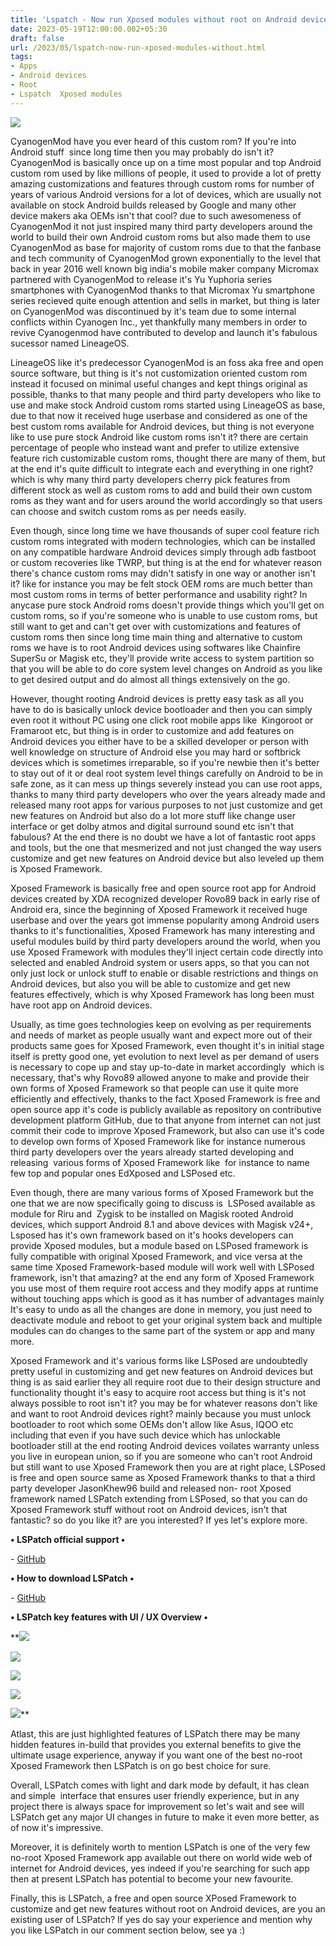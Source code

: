 ```yaml
---
title: 'Lspatch - Now run Xposed modules without root on Android devices. '
date: 2023-05-19T12:00:00.002+05:30
draft: false
url: /2023/05/lspatch-now-run-xposed-modules-without.html
tags: 
- Apps
- Android devices
- Root
- Lspatch  Xposed modules
---
```


 [![](https://blogger.googleusercontent.com/img/a/AVvXsEgvYORPtE0rYT-c6q6omxRx6ozGcSz9x0Yrxiap39ERxthJddpMTIbFysIUD-kPRAgAmNEGhpoeRM2EKLx7j37OtyGZMcF8JqyMUuJmkoUsroQdIICmAQ77xlelT20SvW9Pmx0bVjKGFOecw2cePJnbbxro570JieTAAcyM7swONMNbmgzcWGgasQ85L3g6)](https://blogger.googleusercontent.com/img/a/AVvXsEgvYORPtE0rYT-c6q6omxRx6ozGcSz9x0Yrxiap39ERxthJddpMTIbFysIUD-kPRAgAmNEGhpoeRM2EKLx7j37OtyGZMcF8JqyMUuJmkoUsroQdIICmAQ77xlelT20SvW9Pmx0bVjKGFOecw2cePJnbbxro570JieTAAcyM7swONMNbmgzcWGgasQ85L3g6) 

  

CyanogenMod have you ever heard of this custom rom? If you're into Android stuff  since long time then you may probably do isn't it? CyanogenMod is basically once up on a time most popular and top Android custom rom used by like millions of people, it used to provide a lot of pretty amazing customizations and features through custom roms for number of years of various Android versions for a lot of devices, which are usually not available on stock Android builds released by Google and many other device makers aka OEMs isn't that cool? due to such awesomeness of CyanogenMod it not just inspired many third party developers around the world to build their own Android custom roms but also made them to use CyanogenMod as base for majority of custom roms due to that the fanbase and tech community of CyanogenMod grown exponentially to the level that back in year 2016 well known big india's mobile maker company Micromax partnered with CyanogenMod to release it's Yu Yuphoria series smartphones with CyanogenMod thanks to that Micromax Yu smartphone series recieved quite enough attention and sells in market, but thing is later on CyanogenMod was discontinued by it's team due to some internal conflicts within Cyanogen Inc., yet thankfully many members in order to revive Cyanogenmod have contributed to develop and launch it's fabulous sucessor named LineageOS.

  

LineageOS like it's predecessor CyanogenMod is an foss aka free and open source software, but thing is it's not customization oriented custom rom instead it focused on minimal useful changes and kept things original as possible, thanks to that many people and third party developers who like to use and make stock Android custom roms started using LineageOS as base, due to that now it received huge userbase and considered as one of the best custom roms available for Android devices, but thing is not everyone like to use pure stock Android like custom roms isn't it? there are certain percentage of people who instead want and prefer to utilize extensive feature rich customizable custom roms, thought there are many of them, but at the end it's quite difficult to integrate each and everything in one right? which is why many third party developers cherry pick features from different stock as well as custom roms to add and build their own custom roms as they want and for users around the world accordingly so that users can choose and switch custom roms as per needs easily.

  

Even though, since long time we have thousands of super cool feature rich custom roms integrated with modern technologies, which can be installed on any compatible hardware Android devices simply through adb fastboot or custom recoveries like TWRP, but thing is at the end for whatever reason there's chance custom roms may didn't satisfy in one way or another isn't it? like for instance you may be felt stock OEM roms are much better than most custom roms in terms of better performance and usability right? In anycase pure stock Android roms doesn't provide things which you'll get on custom roms, so if you're someone who is unable to use custom roms, but still want to get and can't get over with customizations and features of custom roms then since long time main thing and alternative to custom roms we have is to root Android devices using softwares like Chainfire SuperSu or Magisk etc, they'll provide write access to system partition so that you will be able to do core system level changes on Android as you like to get desired output and do almost all things extensively on the go.

  

However, thought rooting Android devices is pretty easy task as all you have to do is basically unlock device bootloader and then you can simply even root it without PC using one click root mobile apps like  Kingoroot or Framaroot etc, but thing is in order to customize and add features on Android devices you either have to be a skilled developer or person with well knowledge on structure of Android else you may hard or softbrick devices which is sometimes irreparable, so if you're newbie then it's better to stay out of it or deal root system level things carefully on Android to be in safe zone, as it can mess up things severely instead you can use root apps, thanks to many third party developers who over the years already made and released many root apps for various purposes to not just customize and get new features on Android but also do a lot more stuff like change user interface or get dolby atmos and digital surround sound etc isn't that fabulous? At the end there is no doubt we have a lot of fantastic root apps and tools, but the one that mesmerized and not just changed the way users customize and get new features on Android device but also leveled up them is Xposed Framework.

  

Xposed Framework is basically free and open source root app for Android devices created by XDA recognized developer Rovo89 back in early rise of Android era, since the beginning of Xposed Framework it received huge userbase and over the years got immense popularity among Android users thanks to it's functionalities, Xposed Framework has many interesting and useful modules build by third party developers around the world, when you use Xposed Framework with modules they'll inject certain code directly into selected and enabled Android system or users apps, so that you can not only just lock or unlock stuff to enable or disable restrictions and things on Android devices, but also you will be able to customize and get new features effectively, which is why Xposed Framework has long been must have root app on Android devices.

  

Usually, as time goes technologies keep on evolving as per requirements and needs of market as people usually want and expect more out of their products same goes for Xposed Framework, even thought it's in initial stage itself is pretty good one, yet evolution to next level as per demand of users is necessary to cope up and stay up-to-date in market accordingly  which is necessary, that's why Rovo89 allowed anyone to make and provide their own forms of Xposed Framework so that people can use it quite more efficiently and effectively, thanks to the fact Xposed Framework is free and open source app it's code is publicly available as repository on contributive development platform GitHub, due to that anyone from internet can not just commit their code to improve Xposed Framework, but also can use it's code to develop own forms of Xposed Framework like for instance numerous third party developers over the years already started developing and releasing  various forms of Xposed Framework like  for instance to name few top and popular ones EdXposed and LSPosed etc.

  

Even though, there are many various forms of Xposed Framework but the one that we are now specifically going to discuss is  LSPosed available as module for Riru and  Zygisk to be installed on Magisk rooted Android devices, which support Android 8.1 and above devices with Magisk v24+, Lsposed has it's own framework based on it's hooks developers can provide Xposed modules, but a module based on LSPosed framework is fully compatible with original Xposed Framework, and vice versa at the same time Xposed Framework-based module will work well with LSPosed framework, isn't that amazing? at the end any form of Xposed Framework you use most of them require root access and they modify apps at runtime without touching apps which is good as it has number of advantages mainly It's easy to undo as all the changes are done in memory, you just need to deactivate module and reboot to get your original system back and multiple modules can do changes to the same part of the system or app and many more.

  

Xposed Framework and it's various forms like LSPosed are undoubtedly pretty useful in customizing and get new features on Android devices but thing is as said earlier they all require root due to their design structure and functionality thought it's easy to acquire root access but thing is it's not always possible to root isn't it? you may be for whatever reasons don't like and want to root Android devices right? mainly because you must unlock bootloader to root which some OEMs don't allow like Asus, IQOO etc including that even if you have such device which has unlockable bootloader still at the end rooting Android devices voilates warranty unless you live in european union, so if you are someone who can't root Android but still want to use Xposed Framework then you are at right place, LSPosed is free and open source same as Xposed Framework thanks to that a third party developer JasonKhew96 build and released non- root Xposed framework named LSPatch extending from LSPosed, so that you can do Xposed Framework stuff without root on Android devices, isn't that fantastic? so do you like it? are you interested? If yes let's explore more.

  

**• LSPatch official support •**

\- [GitHub](https://github.com/LSPosed/LSPatch) 

**• How to download LSPatch •**

\- [GitHub](https://github.com/LSPosed/LSPatch)

**• LSPatch key features with UI / UX Overview •**

 **[![](https://blogger.googleusercontent.com/img/a/AVvXsEglRMWqRwVnYjLBybGxuFgHN48haeQzIQ2glYSf8dT38PHJYIDNt519pKdKJkYOvkWlAU_z5Op9ew9ZpXG6zB26GTCHMtKB-8FnYkFP8AqVMlC837JR5Vjs20dJeBhfGbmVdkj80hfBHL76dEEFqCLfDUtDC4HxZp8y7XwvFhbUuPlbdh_9N8uuNrOPGYHH)](https://blogger.googleusercontent.com/img/a/AVvXsEglRMWqRwVnYjLBybGxuFgHN48haeQzIQ2glYSf8dT38PHJYIDNt519pKdKJkYOvkWlAU_z5Op9ew9ZpXG6zB26GTCHMtKB-8FnYkFP8AqVMlC837JR5Vjs20dJeBhfGbmVdkj80hfBHL76dEEFqCLfDUtDC4HxZp8y7XwvFhbUuPlbdh_9N8uuNrOPGYHH) 

 [![](https://blogger.googleusercontent.com/img/a/AVvXsEjWQfTbSP4Koz6gAka5FJqHGvfRRxGbWDEqENViJWXMClRf5Gi92ShyDHRz1YZnwFmcMsZlDvZCToyXtl1t9d2plaLidwFCXszws6OAVT5m5Q9SdviituCZdlZGMS4gzpB83l_9qyrR8Ao7JO5nfFBGIg9JZPgNp3IRCqtN9B3LWQA27cvPrTHeq8JmOs4z)](https://blogger.googleusercontent.com/img/a/AVvXsEjWQfTbSP4Koz6gAka5FJqHGvfRRxGbWDEqENViJWXMClRf5Gi92ShyDHRz1YZnwFmcMsZlDvZCToyXtl1t9d2plaLidwFCXszws6OAVT5m5Q9SdviituCZdlZGMS4gzpB83l_9qyrR8Ao7JO5nfFBGIg9JZPgNp3IRCqtN9B3LWQA27cvPrTHeq8JmOs4z) 

 [![](https://blogger.googleusercontent.com/img/a/AVvXsEhKrhF-W6bCYCyGbmtHGv_XYTz9XDYGmArQAEuW9P5osN3or5BkNoHXrSHDaC8HMbFZ9l-EWbDs_iyOhRxnBZJZMK6tOoYXjm509R_tNEA1Rz0TPlcmqoKdH0eATE3jsCzx6SwOnHrFMbXq-fIDk7lfw5LLO__vJyq6Maev-Vkv58B2IhSDF7Lat0BPBDJm)](https://blogger.googleusercontent.com/img/a/AVvXsEhKrhF-W6bCYCyGbmtHGv_XYTz9XDYGmArQAEuW9P5osN3or5BkNoHXrSHDaC8HMbFZ9l-EWbDs_iyOhRxnBZJZMK6tOoYXjm509R_tNEA1Rz0TPlcmqoKdH0eATE3jsCzx6SwOnHrFMbXq-fIDk7lfw5LLO__vJyq6Maev-Vkv58B2IhSDF7Lat0BPBDJm) 

 [![](https://blogger.googleusercontent.com/img/a/AVvXsEiHKt5T51dKca5g2Ua3G9_gphTcbDuA3MnkNgsWEo4oNjJoGcZZ_3FagYRqB2fpjFM-hYwowIK6AiXWUArdSsWlvDYANSIkYPVP2RYltI2JgFSDhWpW1CGH0GLP12xdqoT5QJb5bqlGH8e4bDrRuVkMPqZTXXNw9_tVIXr5pKA3oBWt8dxb6Su-B4gnpgSJ)](https://blogger.googleusercontent.com/img/a/AVvXsEiHKt5T51dKca5g2Ua3G9_gphTcbDuA3MnkNgsWEo4oNjJoGcZZ_3FagYRqB2fpjFM-hYwowIK6AiXWUArdSsWlvDYANSIkYPVP2RYltI2JgFSDhWpW1CGH0GLP12xdqoT5QJb5bqlGH8e4bDrRuVkMPqZTXXNw9_tVIXr5pKA3oBWt8dxb6Su-B4gnpgSJ) 

 [![](https://blogger.googleusercontent.com/img/a/AVvXsEjFGo24uTca4ZTB7ao3nLBoIDDU_hZZ3J12KeaD63q1T0xKx0B2Y7NcsZoj7XRTpfBSLnGQSuYmUb3XoYlUg4wLZT8zUuqHGTrvGiXe3R8P5VzNPelUgyeNv0p_XVf2H8Z_JWOHQQmktC-2syK3QMPK-HPKceQA2hYGMfEbInPgRO8NQX8RKpwlHom93BMO)](https://blogger.googleusercontent.com/img/a/AVvXsEjFGo24uTca4ZTB7ao3nLBoIDDU_hZZ3J12KeaD63q1T0xKx0B2Y7NcsZoj7XRTpfBSLnGQSuYmUb3XoYlUg4wLZT8zUuqHGTrvGiXe3R8P5VzNPelUgyeNv0p_XVf2H8Z_JWOHQQmktC-2syK3QMPK-HPKceQA2hYGMfEbInPgRO8NQX8RKpwlHom93BMO)** 

Atlast, this are just highlighted features of LSPatch there may be many hidden features in-build that provides you external benefits to give the ultimate usage experience, anyway if you want one of the best no-root Xposed Framework then LSPatch is on go best choice for sure.

  

Overall, LSPatch comes with light and dark mode by default, it has clean and simple  interface that ensures user friendly experience, but in any project there is always space for improvement so let's wait and see will LSPatch get any major UI changes in future to make it even more better, as of now it's impressive.

  

Moreover, it is definitely worth to mention LSPatch is one of the very few no-root Xposed Framework app available out there on world wide web of internet for Android devices, yes indeed if you're searching for such app then at present LSPatch has potential to become your new favourite.

  

Finally, this is LSPatch, a free and open source XPosed Framework to customize and get new features without root on Android devices, are you an existing user of LSPatch? If yes do say your experience and mention why you like LSPatch in our comment section below, see ya :)